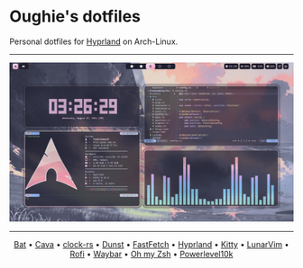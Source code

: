 # Oughie's dotfiles

Personal dotfiles for [Hyprland](https://hyprland.org/) on Arch-Linux.

---

![presentation_hyprland](screenshots/hyprland.png "Screenshot (hyprland)")

---

<p align="center">
    <a href="https://github.com/sharkdp/bat">Bat</a> •
    <a href="https://github.com/karlstav/cava">Cava</a> •
    <a href="https://github.com/Oughie/clock-rs">clock-rs</a> •
    <a href="https://github.com/dunst-project/dunst">Dunst</a> •
    <a href="https://github.com/fastfetch-cli/fastfetch">FastFetch</a> •
    <a href="https://github.com/hyprwm/Hyprland">Hyprland</a> •
    <a href="https://github.com/kovidgoyal/kitty">Kitty</a> •
    <a href="https://github.com/LunarVim/LunarVim">LunarVim</a> •
    <a href="https://github.com/davatorium/rofi">Rofi</a> •
    <a href="https://github.com/Alexays/Waybar">Waybar</a> •
    <a href="https://github.com/ohmyzsh/ohmyzsh">Oh my Zsh</a> •
    <a href="https://github.com/romkatv/powerlevel10k">Powerlevel10k</a>
</p>
